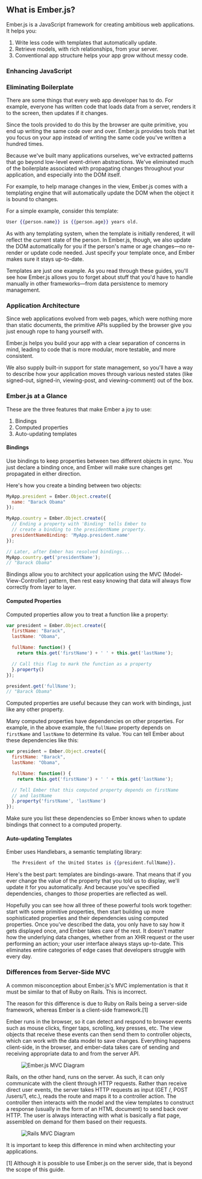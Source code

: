 ## What is Ember.js?

Ember.js is a JavaScript framework for creating ambitious web
applications. It helps you:

1. Write less code with templates that automatically update.
2. Retrieve models, with rich relationships, from your server.
3. Conventional app structure helps your app grow without messy code.

### Enhancing JavaScript

### Eliminating Boilerplate

There are some things that every web app developer has to do. For
example, everyone has written code that loads data from a server,
renders it to the screen, then updates if it changes.

Since the tools provided to do this by the browser are quite primitive,
you end up writing the same code over and over. Ember.js provides tools
that let you focus on your app instead of writing the same code you've
written a hundred times.

Because we've built many applications ourselves, we've extracted
patterns that go beyond low-level event-driven abstractions. We've
eliminated much of the boilerplate associated with propagating changes
throughout your application, and especially into the DOM itself.

For example, to help manage changes in the view, Ember.js comes with a
templating engine that will automatically update the DOM when the
object it is bound to changes.

For a simple example, consider this template:

```handlebars
User {{person.name}} is {{person.age}} years old.
```

As with any templating system, when the template is initially rendered,
it will reflect the current state of the person.  In Ember.js, though,
we also update the DOM automatically for you if the person's name or age
changes—no re-render or update code needed. Just specify your template
once, and Ember makes sure it stays up-to-date.

Templates are just one example. As you read through these guides, you'll
see how Ember.js allows you to forget about stuff that you'd have to
handle manually in other frameworks—from data persistence to memory
management.

### Application Architecture

Since web applications evolved from web pages, which were nothing more
than static documents, the primitive APIs supplied by the browser give
you just enough rope to hang yourself with.

Ember.js helps you build your app with a clear separation of concerns in
mind, leading to code that is more modular, more testable, and more
consistent.

We also supply built-in support for state management, so you'll have
a way to describe how your application moves through various nested states
(like signed-out, signed-in, viewing-post, and viewing-comment) out of the box.

### Ember.js at a Glance

These are the three features that make Ember a joy to use:

1. Bindings
2. Computed properties
3. Auto-updating templates

#### Bindings

Use bindings to keep properties between two different objects in sync. You just
declare a binding once, and Ember will make sure changes get propagated in either
direction.

Here's how you create a binding between two objects:

```javascript
MyApp.president = Ember.Object.create({
  name: "Barack Obama"
});

MyApp.country = Ember.Object.create({
  // Ending a property with 'Binding' tells Ember to
  // create a binding to the presidentName property.
  presidentNameBinding: 'MyApp.president.name'
});

// Later, after Ember has resolved bindings...
MyApp.country.get('presidentName');
// "Barack Obama"
```

Bindings allow you to architect your application using the MVC (Model-View-Controller)
pattern, then rest easy knowing that data will always flow correctly from layer to layer.

#### Computed Properties

Computed properties allow you to treat a function like a property:

```javascript
var president = Ember.Object.create({
  firstName: "Barack",
  lastName: "Obama",

  fullName: function() {
    return this.get('firstName') + ' ' + this.get('lastName');

  // Call this flag to mark the function as a property
  }.property()
});

president.get('fullName');
// "Barack Obama"
```

Computed properties are useful because they can work with bindings, just
like any other property.

Many computed properties have dependencies on other properties. For example, in the above
example, the `fullName` property depends on `firstName` and `lastName` to determine its value.
You can tell Ember about these dependencies like this:

```javascript
var president = Ember.Object.create({
  firstName: "Barack",
  lastName: "Obama",

  fullName: function() {
    return this.get('firstName') + ' ' + this.get('lastName');

  // Tell Ember that this computed property depends on firstName
  // and lastName
  }.property('firstName', 'lastName')
});
```

Make sure you list these dependencies so Ember knows when to update bindings that connect
to a computed property.

#### Auto-updating Templates

Ember uses Handlebars, a semantic templating library:

```handlebars
  The President of the United States is {{president.fullName}}.
```

Here's the best part: templates are bindings-aware. That means that if you ever change the value of
the property that you told us to display, we'll update it for you automatically. And because you've
specified dependencies, changes to *those* properties are reflected as well.

Hopefully you can see how all three of these powerful tools work together: start with some primitive
properties, then start building up more sophisticated properties and their dependencies using computed
properties. Once you've described the data, you only have to say how it gets displayed once, and Ember
takes care of the rest. It doesn't matter how the underlying data changes, whether from an XHR request
or the user performing an action; your user interface always stays up-to-date. This eliminates entire
categories of edge cases that developers struggle with every day.

### Differences from Server-Side MVC

A common misconception about Ember.js's MVC implementation is that it must be similar to that of Ruby on Rails. This is incorrect.

The reason for this difference is due to Ruby on Rails being a server-side framework, whereas Ember is a client-side framework.[1]

Ember runs in the browser, so it can detect and respond to browser events such as mouse clicks, finger taps, scrolling, key presses, etc. The view objects that receive these events can then send them to controller objects, which can work with the data model to save changes. Everything happens client-side, in the browser, and ember-data takes care of sending and receiving appropriate data to and from the server API.

<figure>
  <img alt="Ember.js MVC Diagram" src="../images/ember_mvc/embermvc.png">
</figure>

Rails, on the other hand, runs on the server. As such, it can only communicate with the client through HTTP requests. Rather than receive direct user events, the server takes HTTP requests as input (GET /, POST /users/1, etc.), reads the route and maps it to a controller action. The controller then interacts with the model and the view templates to construct a response (usually in the form of an HTML document) to send back over HTTP. The user is always interacting with what is basically a flat page, assembled on demand for them based on their requests.

<figure>
  <img alt="Rails MVC Diagram" src="../images/ember_mvc/railsmvc.png">
</figure>

It is important to keep this difference in mind when architecting your applications.

[1] Although it is possible to use Ember.js on the server side, that is beyond the scope of this guide.

